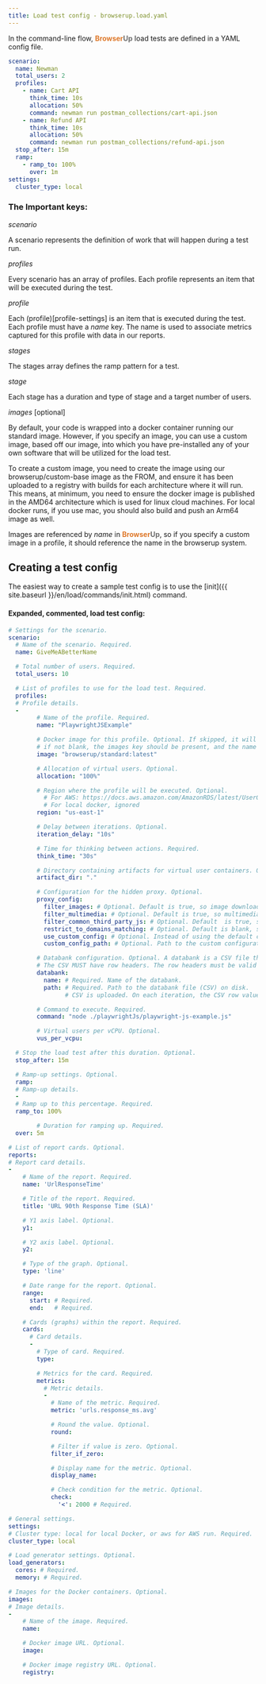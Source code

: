 ```yaml
---
title: Load test config - browserup.load.yaml
---
```


In the command-line flow, <span style="font-weight: bold; color: #de792b;">Browser</span><span style="font-weight: bold; color: #6e6e6e;">Up</span> load tests are defined in a YAML config file.

```yaml
scenario:
  name: Newman
  total_users: 2
  profiles:
    - name: Cart API
      think_time: 10s
      allocation: 50%
      command: newman run postman_collections/cart-api.json
    - name: Refund API
      think_time: 10s
      allocation: 50%
      command: newman run postman_collections/refund-api.json
  stop_after: 15m
  ramp:
    - ramp_to: 100%
      over: 1m
settings:
  cluster_type: local
```

### The Important keys:

*scenario*

  A scenario represents the definition of work that will happen during a test run.

*profiles*

Every scenario has an array of profiles. Each profile represents an item that will be executed during the test.

*profile*

Each (profile)[profile-settings] is an item that is executed during the test. Each profile must have a *name* key.
The name is used to associate metrics captured for this profile with data in our reports.

*stages*

The stages array defines the ramp pattern for a test.

*stage*

Each stage has a duration and type of stage and a target number of users.

*images*  [optional]

By default, your code is wrapped into a docker container running our standard image.
However, if you specify an image, you can use a custom image, based off our image, into which
you have pre-installed any of your own software that will be utilized for the load test.

To create a custom image, you need to create the image using our browserup/custom-base image as the FROM,
and ensure it has been uploaded to a registry with builds for each architecture where it will run.
This means, at minimum, you need to ensure the docker image is published in the AMD64 architecture
which is used for linux cloud machines. For local docker runs, if you use mac, you should also build
and push an Arm64 image as well.

Images are referenced by *name* in <span style="font-weight: bold; color: #de792b;">Browser</span><span style="font-weight: bold; color: #6e6e6e;">Up</span>, so if you specify a custom image in a profile, it should
reference the name in the browserup system.


## Creating a test config

The easiest way to create a sample test config is to use the [init]({{ site.baseurl }}/en/load/commands/init.html) command.


#### Expanded, commented, load test config:

```yaml
# Settings for the scenario.
scenario:
  # Name of the scenario. Required.
  name: GiveMeABetterName

  # Total number of users. Required.
  total_users: 10

  # List of profiles to use for the load test. Required.
  profiles:
  # Profile details.
  -
        # Name of the profile. Required.
        name: "PlaywrightJSExample"

        # Docker image for this profile. Optional. If skipped, it will use the browserup/standard image.
        # if not blank, the images key should be present, and the name of the image should be present in the images key.
        image: "browserup/standard:latest"

        # Allocation of virtual users. Optional.
        allocation: "100%"

        # Region where the profile will be executed. Optional.
          # For AWS: https://docs.aws.amazon.com/AmazonRDS/latest/UserGuide/Concepts.RegionsAndAvailabilityZones.html
          # For local docker, ignored
        region: "us-east-1"

        # Delay between iterations. Optional.
        iteration_delay: "10s"

        # Time for thinking between actions. Required.
        think_time: "30s"

        # Directory containing artifacts for virtual user containers. Optional.
        artifact_dir: "."

        # Configuration for the hidden proxy. Optional.
        proxy_config:
          filter_images: # Optional. Default is true, so image downloads will be skipped.
          filter_multimedia: # Optional. Default is true, so multimedia downloads will be skipped.
          filter_common_third_party_js: # Optional. Default  is true, so common third-party JS, like google analytics will be skipped.
          restrict_to_domains_matching: # Optional. Default is blank, so all domains are allowed.
          use_custom_config: # Optional. Instead of using the default configuration, use a custom configuration.
          custom_config_path: # Optional. Path to the custom configuration file. (required if use_custom_config is true)

        # Databank configuration. Optional. A databank is a CSV file that is uploaded to the container and published as ENV variables.
        # The CSV MUST have row headers. The row headers must be valid ENV variable names.
        databank:
          name: # Required. Name of the databank.
          path: # Required. Path to the databank file (CSV) on disk.
                # CSV is uploaded. On each iteration, the CSV row values are published to the container as ENV variables.

        # Command to execute. Required.
        command: "node ./playwrightJs/playwright-js-example.js"

        # Virtual users per vCPU. Optional.
        vus_per_vcpu:

  # Stop the load test after this duration. Optional.
  stop_after: 15m

  # Ramp-up settings. Optional.
  ramp:
  # Ramp-up details.
  -
  # Ramp up to this percentage. Required.
  ramp_to: 100%

        # Duration for ramping up. Required.
  over: 5m

# List of report cards. Optional.
reports:
# Report card details.
-
    # Name of the report. Required.
    name: 'UrlResponseTime'

    # Title of the report. Required.
    title: 'URL 90th Response Time (SLA)'

    # Y1 axis label. Optional.
    y1:

    # Y2 axis label. Optional.
    y2:

    # Type of the graph. Optional.
    type: 'line'

    # Date range for the report. Optional.
    range:
      start: # Required.
      end:   # Required.

    # Cards (graphs) within the report. Required.
    cards:
      # Card details.
      -
        # Type of card. Required.
        type:

        # Metrics for the card. Required.
        metrics:
          # Metric details.
          -
            # Name of the metric. Required.
            metric: 'urls.response_ms.avg'

            # Round the value. Optional.
            round:

            # Filter if value is zero. Optional.
            filter_if_zero:

            # Display name for the metric. Optional.
            display_name:

            # Check condition for the metric. Optional.
            check:
              '<': 2000 # Required.

# General settings.
settings:
# Cluster type: local for local Docker, or aws for AWS run. Required.
cluster_type: local

# Load generator settings. Optional.
load_generators:
  cores: # Required.
  memory: # Required.

# Images for the Docker containers. Optional.
images:
# Image details.
-
    # Name of the image. Required.
    name:

    # Docker image URL. Optional.
    image:

    # Docker image registry URL. Optional.
    registry:
```

